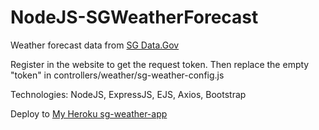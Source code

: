 # NodeJS-SGWeatherForecast

Weather forecast data from [SG Data.Gov](https://data.gov.sg/)

Register in the website to get the request token.
Then replace the empty "token" in controllers/weather/sg-weather-config.js

Technologies:
NodeJS, ExpressJS, EJS, Axios, Bootstrap

Deploy to [My Heroku sg-weather-app](https://sg-weather-app.herokuapp.com)
